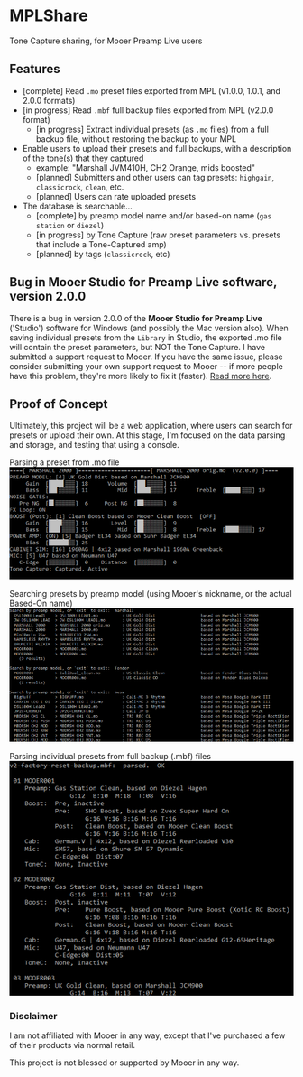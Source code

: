 # MPLShare
Tone Capture sharing, for Mooer Preamp Live users

## Features
* [complete] Read `.mo` preset files exported from MPL (v1.0.0, 1.0.1, and 2.0.0 formats)
* [in progress] Read `.mbf` full backup files exported from MPL (v2.0.0 format)
    * [in progress] Extract individual presets (as `.mo` files) from a full backup file, without restoring the backup to your MPL
* Enable users to upload their presets and full backups, with a description of the tone(s) that they captured
    * example: "Marshall JVM410H, CH2 Orange, mids boosted"
    * [planned] Submitters and other users can tag presets: `highgain`, `classicrock`, `clean`, etc.
    * [planned] Users can rate uploaded presets
* The database is searchable...
    * [complete] by preamp model name and/or based-on name (`gas station` or `diezel`)
    * [in progress] by Tone Capture (raw preset parameters vs. presets that include a Tone-Captured amp)
    * [planned] by tags (`classicrock`, etc)

## Bug in Mooer Studio for Preamp Live software, version 2.0.0
There is a bug in version 2.0.0 of the **Mooer Studio for Preamp Live** ('Studio') software for Windows (and possibly the Mac version also).  When saving individual presets from the `Library` in Studio, the exported .mo file will contain the preset parameters, but NOT the Tone Capture.  I have submitted a support request to Mooer.  If you have the same issue, please consider submitting your own support request to Mooer -- if more people have this problem, they're more likely to fix it (faster).  [Read more here](https://github.com/jwyse/MPLShare/blob/master/studio-v2-bug.md).

<!--
:white_check_mark: [complete] / :running: [in progress] / :hourglass: [planned]

complete
:bulb:
:ballot_box_with_check:
:heavy_check_mark:
:white_check_mark:
:thumbsup:
in progress
:running:
planned
:star:
:hourglass:
-->

## Proof of Concept
Ultimately, this project will be a web application, where users can search for presets or upload their own.  At this stage, I'm focused on the data parsing and storage, and testing that using a console.

Parsing a preset from .mo file
![display single preset](https://github.com/jwyse/MPLShare/raw/master/img/poc-display-preset.png)

Searching presets by preamp model (using Mooer's nickname, or the actual Based-On name)
![search](https://github.com/jwyse/MPLShare/raw/master/img/poc-search.png)

Parsing individual presets from full backup (.mbf) files
![Full backup](https://github.com/jwyse/MPLShare/raw/master/img/poc-parsed-full-backup.png)

### Disclaimer
I am not affiliated with Mooer in any way, except that I've purchased a few of their products via normal retail.

This project is not blessed or supported by Mooer in any way.
